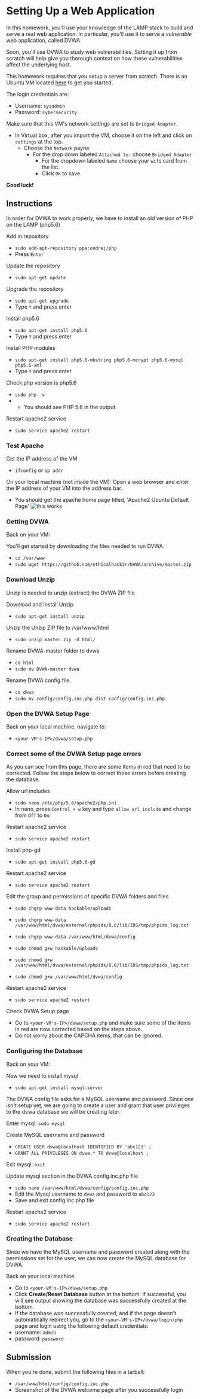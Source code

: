 # Setting Up a Web Application

In this homework, you'll use your knowledge of the LAMP stack to build and serve a real web application. In particular, you'll use it to serve a _vulnerable_ web application, called DVWA.

Soon, you'll use DVWA to study web vulnerabilities. Setting it up from scratch will help give you thorough context on how these vulnerabilities affect the underlying host.

This homework requires that you setup a server from scratch. 
There is an Ubuntu VM located [here](https://drive.google.com/a/2tor.com/file/d/1uLLg9tx7VoexcXBbVWb_zzYUKIZMFVZU/view?usp=sharing) to get you started. 

The login credentials are:
- Username: `sysadmin`
- Password: `cybersecurity`

Make sure that this VM's network settings are set to `Bridged Adapter`.
- In Virtual box, after you import the VM, choose it on the left and click on `settings` at the top.
    - Choose the `Network` payne
        - For the drop down labeled `Attached to:` choose `Bridged Adapter`
            - For the dropdown labeled `Name` choose your `wifi` card from the list.
            - Click `OK` to save.

**Good luck!**

## Instructions

In order for DVWA to work properly, we have to install an old version of PHP on the LAMP (php5.6)

Add in repository
- `sudo add-apt-repository ppa:ondrej/php`
- Press `Enter`

Update the repository
- `sudo apt-get update`

Upgrade the repository
- `sudo apt-get upgrade`
- Type `Y` and press enter

Install php5.6
- `sudo apt-get install php5.6`
- Type `Y` and press enter

Install PHP modules
- `sudo apt-get install php5.6-mbstring php5.6-mcrypt php5.6-mysql php5.6-xml`
- Type `Y` and press enter

Check php version is php5.6
- `sudo php -v`
- - You should see PHP 5.6 in the output

Restart apache2 service
- `sudo service apache2 restart`

### Test Apache

Get the IP address of the VM
- `ifconfig` or `ip addr`

On your local machine (not inside the VM):
Open a web browser and enter the IP address of your VM into the address bar. 

- You should get the apache home page titled, 'Apache2 Ubuntu Default Page'
![this works](this_apache2_works.png)
### Getting DVWA

Back on your VM:

You'll get started by downloading the files needed to run DVWA.
- `cd /var/www`
- `sudo wget https://github.com/ethicalhack3r/DVWA/archive/master.zip`

### Download Unzip

Unzip is needed to unzip (extract) the DVWA ZIP file

Download and Install Unzip
- `sudo apt-get install unzip`

Unzip the Unzip ZIP file to /var/www/html
- `sudo unzip master.zip -d html/`

Rename DVWA-master folder to dvwa
- `cd html`
- `sudo mv DVWA-master dvwa`

Rename DVWA config file.
- `cd dvwa`
- `sudo mv config/config.inc.php.dist config/config.inc.php`

### Open the DVWA Setup Page

Back on your local machine, navigate to:

- `<your-VM's-IP>/dvwa/setup.php`

### Correct some of the DVWA Setup page errors

As you can see from this page, there are some items in red that need to be corrected. Follow the steps below to correct those errors before creating the database.

Allow url includes
- `sudo nano /etc/php/5.6/apache2/php.ini`
- In nano, press `Control + w` key and type `allow_url_include` and change from `Off` to `On`.

Restart apache2 service
- `sudo service apache2 restart`

Install php-gd
 - `sudo apt-get install php5.6-gd`

Restart apache2 service
- `sudo service apache2 restart`

Edit the group and permissions of specific DVWA folders and files
- `sudo chgrp www-data hackable/uploads`
- `sudo chgrp www-data /var/www/html/dvwa/external/phpids/0.6/lib/IDS/tmp/phpids_log.txt`
- `sudo chgrp www-data /var/www/html/dvwa/config`

- `sudo chmod g+w hackable/uploads`
- `sudo chmod g+w /var/www/html/dvwa/external/phpids/0.6/lib/IDS/tmp/phpids_log.txt`
- `sudo chmod g+w /var/www/html/dvwa/config`

Restart apache2 service
- `sudo service apache2 restart`

Check DVWA Setup page
- Go to `<your-VM's-IP>/dvwa/setup.php` and make sure some of the items in red are now corrected based on the steps above.
- Do not worry about the CAPCHA items, that can be ignored.

### Configuring the Database
Back on your VM:

Now we need to install mysql
- `sudo apt-get install mysql-server`

The DVWA config file asks for a MySQL username and password. Since one isn't setup yet, we are going to create a user and grant that user privileges to the dvwa database we will be creating later.

Enter mysql:
`sudo mysql`

Create MySQL username and password
- `CREATE USER dvwa@localhost IDENTIFIED BY 'abc123' ;`
- `GRANT ALL PRIVILEGES ON dvwa.* TO dvwa@localhost ;`

Exit mysql:
`exit`

Update mysql section in the DVWA config.inc.php file
 - `sudo nano /var/www/html/dvwa/config/config.inc.php`
- Edit the Mysql username to `dvwa` and password to `abc123`
- Save and exit config.inc.php file

Restart apache2 service
- `sudo service apache2 restart`

### Creating the Database

Since we have the MySQL username and password created along with the permissions set for the user, we can now create the MySQL database for DVWA.

Back on your local machine.

- Go to `<your-VM's-IP>/dvwa/setup.php`
- Click **Create/Reset Database** button at the bottom. If successful, you will see output showing the database was successfully created at the bottom.
- If the database was successfully created, and if the page doesn't automatically redirect you, go to the `<your-VM's-IP>/dvwa/login/php` page and login using the following default credentials:
 - username: `admin`
 - password: `password`

## Submission
When you're done, submit the following files in a tarball:
- `/var/www/html/config/config.inc.php`
- Screenshot of the DVWA welcome page after you successfully login
